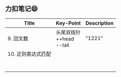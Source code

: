 ## 力扣笔记:smile:

| Title              | Key-Point                          | Description |
| ------------------ | :--------------------------------- | ----------- |
| 9. 回文数          | 头尾双指针<br />++head<br />--tail | "1221"      |
| 10. 正则表达式匹配 |                                    |             |
|                    |                                    |             |
|                    |                                    |             |
|                    |                                    |             |
|                    |                                    |             |
|                    |                                    |             |
|                    |                                    |             |
|                    |                                    |             |







